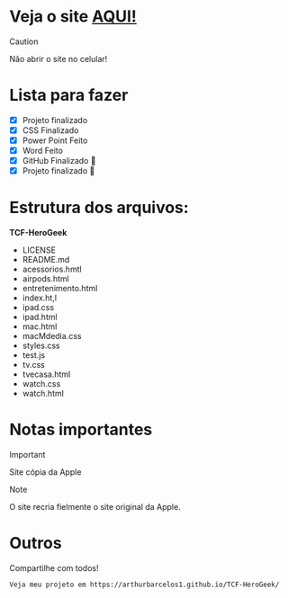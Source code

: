 # Veja o site [AQUI!](https://arthurbarcelos1.github.io/TCF-HeroGeek/)

> [!CAUTION]
> Não abrir o site no celular!

# Lista para fazer

- [x] Projeto finalizado
- [x] CSS Finalizado
- [x] Power Point Feito
- [x] Word Feito
- [x] GitHub Finalizado :tada:
- [x] Projeto finalizado :tada:

# Estrutura dos arquivos:

**TCF-HeroGeek**
  - LICENSE
  - README.md
  - acessorios.hmtl
  - airpods.html
  - entretenimento.html
  - index.ht,l
  - ipad.css
  - ipad.html
  - mac.html
  - macMdedia.css
  - styles.css
  - test.js
  - tv.css
  - tvecasa.html
  - watch.css
  - watch.html

# Notas importantes

 > [!IMPORTANT]
> Site cópia da Apple

> [!NOTE]
> O site recria fielmente o site original da Apple.

# Outros

Compartilhe com todos!
```
Veja meu projeto em https://arthurbarcelos1.github.io/TCF-HeroGeek/
```

